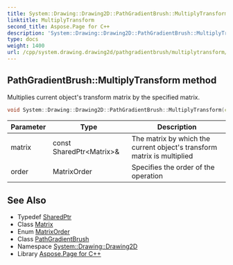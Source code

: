```yaml
---
title: System::Drawing::Drawing2D::PathGradientBrush::MultiplyTransform method
linktitle: MultiplyTransform
second_title: Aspose.Page for C++
description: 'System::Drawing::Drawing2D::PathGradientBrush::MultiplyTransform method. Multiplies current object''s transform matrix by the specified matrix in C++.'
type: docs
weight: 1400
url: /cpp/system.drawing.drawing2d/pathgradientbrush/multiplytransform/
---
```

## PathGradientBrush::MultiplyTransform method


Multiplies current object's transform matrix by the specified matrix.

```cpp
void System::Drawing::Drawing2D::PathGradientBrush::MultiplyTransform(const SharedPtr<Matrix> &matrix, MatrixOrder order=MatrixOrder::Prepend)
```


| Parameter | Type | Description |
| --- | --- | --- |
| matrix | const SharedPtr\<Matrix\>\& | The matrix by which the current object's transform matrix is multiplied |
| order | MatrixOrder | Specifies the order of the operation |

## See Also

* Typedef [SharedPtr](../../../system/sharedptr/)
* Class [Matrix](../../matrix/)
* Enum [MatrixOrder](../../matrixorder/)
* Class [PathGradientBrush](../)
* Namespace [System::Drawing::Drawing2D](../../)
* Library [Aspose.Page for C++](../../../)
